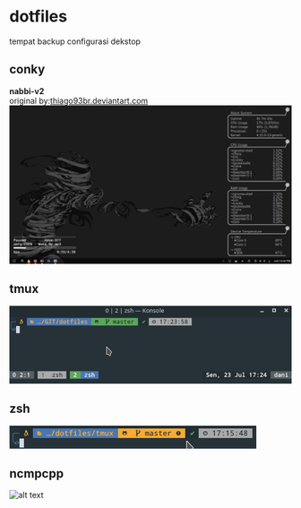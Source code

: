 # dotfiles
tempat backup configurasi dekstop

## conky
**nabbi-v2**  
original by:[thiago93br.deviantart.com](https://thiago93br.deviantart.com/art/Nabbi-conky-theme-edits-679737150)   
![alt text](https://github.com/nabil48/dotfiles/blob/master/conky/Nabbi-v2/nabbi-v2%20preview.png "nabbi-v2")
## tmux
![alt text](https://github.com/nabil48/dotfiles/blob/master/tmux/tmux-preview.png "tmux")
## zsh
![alt text](https://github.com/nabil48/dotfiles/blob/master/zsh/zsh-preview.png "oh-my-zsh")
## ncmpcpp
![alt text](https://github.com/nabil48/dotfiles/blob/master/ncmpcpp/ncmpcpp-preview.png "ncmcpp")

